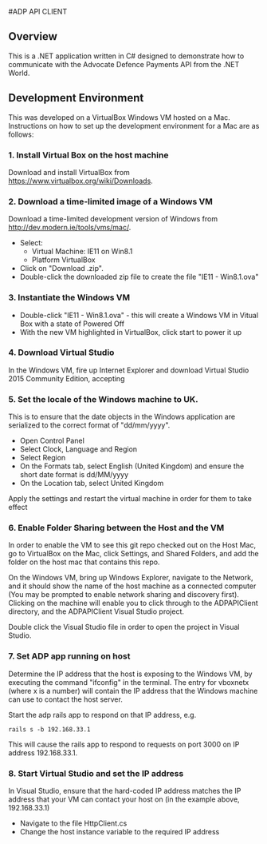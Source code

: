 
#ADP API CLIENT

## Overview

This is a .NET application written in C# designed to demonstrate how to communicate with the 
Advocate Defence Payments API from the .NET World.



## Development Environment

This was developed on a VirtualBox Windows VM hosted on a Mac.  Instructions on how to set up the development environment for a Mac are as follows:


### 1. Install Virtual Box on the host machine

Download and install VirtualBox from https://www.virtualbox.org/wiki/Downloads.


### 2. Download a time-limited image of a Windows VM

Download a time-limited development version of Windows from http://dev.modern.ie/tools/vms/mac/.

* Select:
  * Virtual Machine: IE11 on Win8.1
  * Platform VirtualBox
* Click on "Download .zip".
* Double-click the downloaded zip file to create the file "IE11 - Win8.1.ova"


### 3. Instantiate the Windows VM

* Double-click "IE11 - Win8.1.ova" - this will create a Windows VM in Vitual Box with a state of Powered Off
* With the new VM highlighted in VirtualBox, click start to power it up


### 4. Download Virtual Studio
In the Windows VM, fire up Internet Explorer and download Virtual Studio 2015 Community Edition, accepting 


### 5. Set the locale of the Windows machine to UK.
This is to ensure that the date objects in the Windows application are serialized to the correct format of "dd/mm/yyyy".
* Open Control Panel
* Select Clock, Language and Region
* Select Region
* On the Formats tab, select English (United Kingdom) and ensure the short date format is dd/MM/yyyy
* On the Location tab, select United Kingdom

Apply the settings and restart the virtual machine in order for them to take effect


### 6. Enable Folder Sharing between the Host and the VM
In order to enable the VM to see this git repo checked out on the Host Mac, go to VirtualBox on the Mac, click Settings, and Shared Folders, and add the folder on the host mac that contains this repo.

On the Windows VM, bring up Windows Explorer, navigate to the Network, and it should show the name of the host machine as a connected computer (You may be prompted to enable network sharing and discovery first).  Clicking on the machine will enable you to click through to the ADPAPIClient directory, and the ADPAPIClient Visual Studio project.

Double click the Visual Studio file in order to open the project in Visual Studio.


### 7. Set ADP app running on host
Determine the IP address that the host is exposing to the Windows VM, by executing the command "ifconfig" in the terminal.  The entry for vboxnetx (where x is a number) will contain the IP address that the Windows machine can use to contact the host server.

Start the adp rails app to respond on that IP address, e.g.

    rails s -b 192.168.33.1
    
This will cause the rails app to respond to requests on port 3000 on IP address 192.168.33.1.



### 8. Start Virtual Studio and set the IP address
In  Visual Studio, ensure that the hard-coded IP address matches the IP address that your VM can contact your host on (in the example above, 192.168.33.1)

* Navigate to the file HttpClient.cs
* Change the host instance variable to the required IP address 

 




